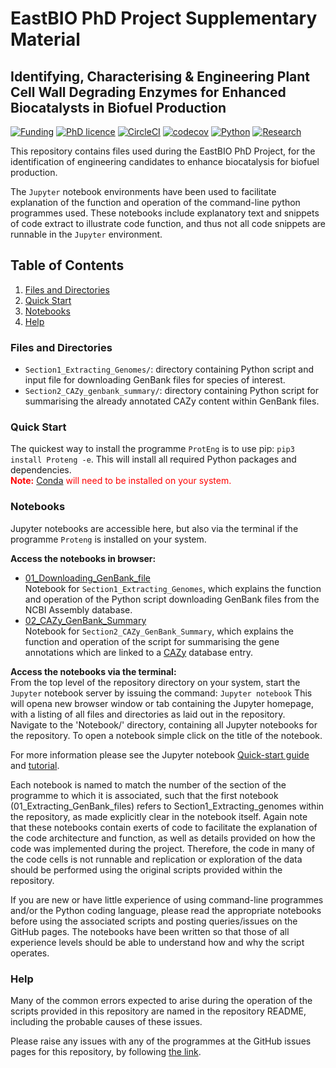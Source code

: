 # EastBIO PhD Project Supplementary Material

## Identifying, Characterising & Engineering Plant Cell Wall Degrading Enzymes for Enhanced Biocatalysts in Biofuel Production


[![Funding](https://img.shields.io/badge/Funding-EASTBio-blue)](http://www.eastscotbiodtp.ac.uk/)
[![PhD licence](https://img.shields.io/badge/Licence-MIT-green)](https://opensource.org/licenses/MIT)
[![CircleCI](https://img.shields.io/badge/CircleCI-Passing-brightgreen)](https://circleci.com/product/)
[![codecov](https://codecov.io/gh/HobnobMancer/PhD_Project_Scripts/branch/master/graph/badge.svg)](https://codecov.io/gh/HobnobMancer/PhD_Project_Scripts)
[![Python](https://img.shields.io/badge/Python-v3.7.---orange)](https://www.python.org/about/)
[![Research](https://img.shields.io/badge/Bioinformatics-Protein%20Engineering-ff69b4)](http://www.eastscotbiodtp.ac.uk/eastbio-student-cohort-2019)

This repository contains files used during the EastBIO PhD Project, for the identification of engineering candidates to enhance biocatalysis for biofuel production.

The `Jupyter` notebook environments have been used to facilitate explanation of the function and operation of the command-line python programmes used. These notebooks include explanatory text and snippets of code extract to illustrate code function, and thus not all code snippets are runnable in the `Jupyter` environment.

## Table of Contents

1. [Files and Directories](#linkfiles)
2. [Quick Start](#linkquick)
3. [Notebooks](#linkuse)
4. [Help](#linkhelp)

### Files and Directories<a id="linkfile"><a/>

- `Section1_Extracting_Genomes/`: directory containing Python script and input file for downloading GenBank files for species of interest.
- `Section2_CAZy_genbank_summary/`: directory containing Python script for summarising the already annotated CAZy content within GenBank files.

### Quick Start<a id="linkquick"><a/>

The quickest way to install the programme `ProtEng` is to use pip: `pip3 install Proteng -e`. This will install all required Python packages and dependencies.<br/>
<font color="red"><b>Note:</b> [Conda](https://docs.conda.io/en/latest/) will need to be installed on your system.</font>

### Notebooks <a id="linkuse"><a/>

Jupyter notebooks are accessible here, but also via the terminal if the programme `Proteng` is installed on your system.

**Access the notebooks in browser:**

- [01_Downloading_GenBank_file](https://hobnobmancer.github.io/PhD_Project_Scripts/Notebooks/01_Downloading_GenBank_Files.html)<br/>
Notebook for `Section1_Extracting_Genomes`, which explains the function and operation of the Python script downloading GenBank files from the NCBI Assembly database.
- [02_CAZy_GenBank_Summary](https://hobnobmancer.github.io/PhD_Project_Scripts/Notebooks/02_CAZy_GenBank_Summary.html)<br/>
Notebook for `Section2_CAZy_GenBank_Summary`, which explains the function and operation of the script for summarising the gene annotations which are linked to a [CAZy](http://www.cazy.org/) database entry.

**Access the notebooks via the terminal:**<br/>
From the top level of the repository directory on your system, start the `Jupyter` notebook server by issuing the command:
`Jupyter notebook`
This will opena  new browser window or tab containing the Jupyter homepage, with a listing of all files and directories as laid out in the repository.<br/>
Navigate to the 'Notebook/' directory, containing all Jupyter notebooks for the repository. To open a notebook simple click on the title of the notebook.

For more information please see the Jupyter notebook [Quick-start guide](https://jupyter-notebook-beginner-guide.readthedocs.io/en/latest/?fbclid=IwAR1yIwkYCDjcw5FJZ7CfKES3l72HubqGYGcFrVrUKwWZoYh4NHy3VVu0AgQ) and [tutorial](https://www.tutorialspoint.com/jupyter/jupyter_quick_guide.htm).

Each notebook is named to match the number of the section of the programme to which it is associated, such that the first notebook (01_Extracting_GenBank_files) refers to Section1_Extracting_genomes within the repository, as made explicitly clear in the notebook itself.
Again note that these notebooks contain exerts of code to facilitate the explanation of the code architecture and function, as well as details provided on how the code was implemented during the project. Therefore, the code in many of the code cells is not runnable and replication or exploration of the data should be performed using the original scripts provided within the repository.

If you are new or have little experience of using command-line programmes and/or the Python coding language, please read the appropriate notebooks  before using the associated scripts and posting queries/issues on the GitHub pages. The notebooks have been written so that those of all experience levels should be able to understand how and why the script operates.

### Help<a id="linkhelp"><a/>

Many of the common errors expected to arise during the operation of the scripts provided in this repository are named in the repository README, including the probable causes of these issues.

Please raise any issues with any of the programmes at the GitHub issues pages for this repository, by following [the link](https://github.com/HobnobMancer/PhD_Project_Scripts/issues).
